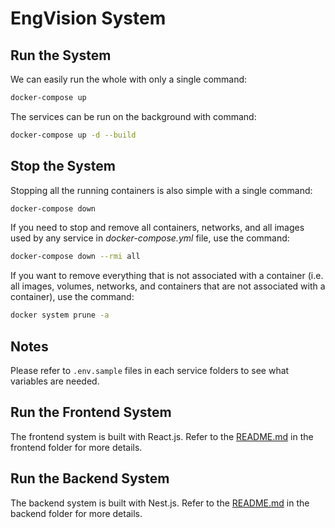 # EngVision System

## Run the System

We can easily run the whole with only a single command:

```bash
docker-compose up
```

The services can be run on the background with command:

```bash
docker-compose up -d --build
```

## Stop the System

Stopping all the running containers is also simple with a single command:

```bash
docker-compose down
```

If you need to stop and remove all containers, networks, and all images used by any service in <em>docker-compose.yml</em> file, use the command:

```bash
docker-compose down --rmi all
```

If you want to remove everything that is not associated with a container (i.e. all images, volumes, networks, and containers that are not associated with a container), use the command:

```bash
docker system prune -a
```

## Notes

Please refer to `.env.sample` files in each service folders to see what variables are needed.

## Run the Frontend System

The frontend system is built with React.js. Refer to the [README.md](./frontend/README.md) in the frontend folder for more details.

## Run the Backend System

The backend system is built with Nest.js. Refer to the [README.md](./backend/README.md) in the backend folder for more details.
